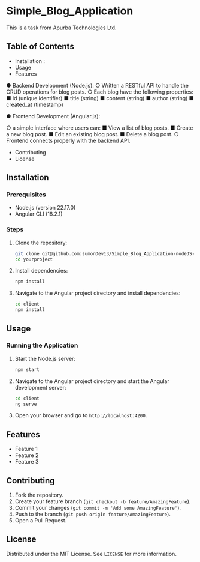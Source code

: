 # Simple_Blog_Application

This is a task from Apurba Technologies Ltd.

## Table of Contents

- Installation :
- Usage
- Features


● Backend Development (Node.js):
○ Written a RESTful API to handle the CRUD operations for blog posts.
○ Each blog have the following properties:
■ id (unique identifier)
■ title (string)
■ content (string)
■ author (string)
■ created_at (timestamp)


● Frontend Development (Angular.js):

○ a simple interface where users can:
■ View a list of blog posts.
■ Create a new blog post.
■ Edit an existing blog post.
■ Delete a blog post.
○ Frontend connects properly with the backend API.
- Contributing
- License

## Installation

### Prerequisites

- Node.js (version 22.17.0)
- Angular CLI (18.2.1)

### Steps

1. Clone the repository:
    ```bash
    git clone git@github.com:sumonDev13/Simple_Blog_Application-nodeJS-angularJS.git
    cd yourproject
    ```

2. Install dependencies:
    ```bash
    npm install
    ```

3. Navigate to the Angular project directory and install dependencies:
    ```bash
    cd client
    npm install
    ```

## Usage

### Running the Application

1. Start the Node.js server:
    ```bash
    npm start
    ```

2. Navigate to the Angular project directory and start the Angular development server:
    ```bash
    cd client
    ng serve
    ```

3. Open your browser and go to `http://localhost:4200`.

## Features

- Feature 1
- Feature 2
- Feature 3

## Contributing

1. Fork the repository.
2. Create your feature branch (`git checkout -b feature/AmazingFeature`).
3. Commit your changes (`git commit -m 'Add some AmazingFeature'`).
4. Push to the branch (`git push origin feature/AmazingFeature`).
5. Open a Pull Request.

## License

Distributed under the MIT License. See `LICENSE` for more information.
